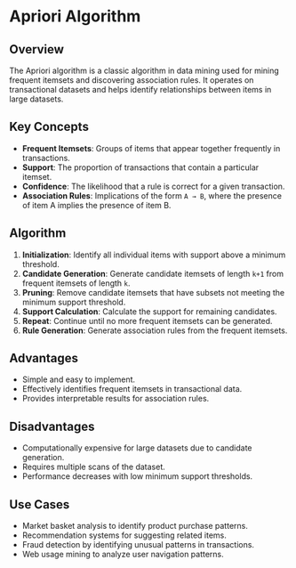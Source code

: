 # Apriori Algorithm

## Overview
The Apriori algorithm is a classic algorithm in data mining used for mining frequent itemsets and discovering association rules. It operates on transactional datasets and helps identify relationships between items in large datasets.

## Key Concepts
- **Frequent Itemsets**: Groups of items that appear together frequently in transactions.
- **Support**: The proportion of transactions that contain a particular itemset.
- **Confidence**: The likelihood that a rule is correct for a given transaction.
- **Association Rules**: Implications of the form `A → B`, where the presence of item A implies the presence of item B.

## Algorithm
1. **Initialization**: Identify all individual items with support above a minimum threshold.
2. **Candidate Generation**: Generate candidate itemsets of length `k+1` from frequent itemsets of length `k`.
3. **Pruning**: Remove candidate itemsets that have subsets not meeting the minimum support threshold.
4. **Support Calculation**: Calculate the support for remaining candidates.
5. **Repeat**: Continue until no more frequent itemsets can be generated.
6. **Rule Generation**: Generate association rules from the frequent itemsets.

## Advantages
- Simple and easy to implement.
- Effectively identifies frequent itemsets in transactional data.
- Provides interpretable results for association rules.

## Disadvantages
- Computationally expensive for large datasets due to candidate generation.
- Requires multiple scans of the dataset.
- Performance decreases with low minimum support thresholds.

## Use Cases
- Market basket analysis to identify product purchase patterns.
- Recommendation systems for suggesting related items.
- Fraud detection by identifying unusual patterns in transactions.
- Web usage mining to analyze user navigation patterns.
